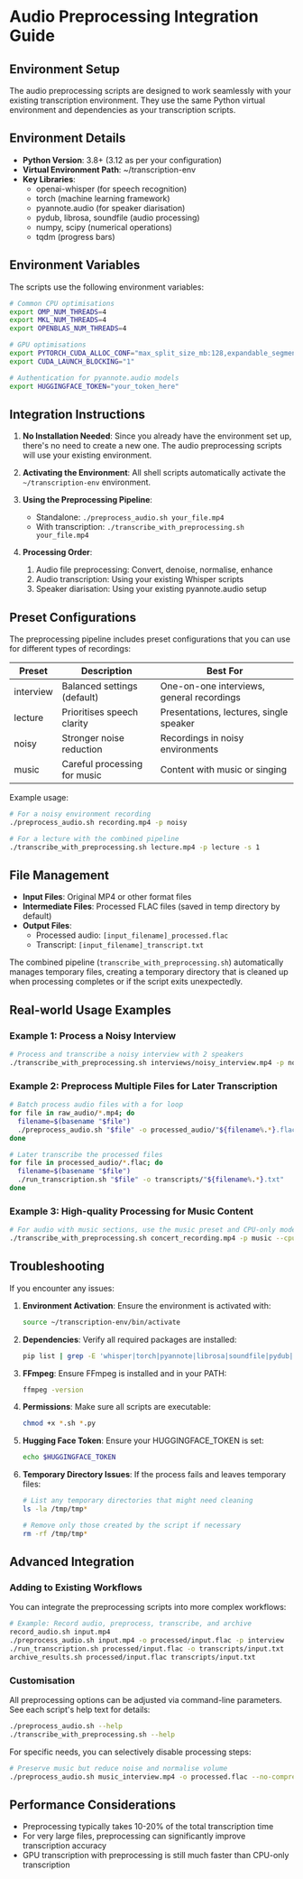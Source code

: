 # Audio Preprocessing Integration Guide

## Environment Setup

The audio preprocessing scripts are designed to work seamlessly with your existing transcription environment. They use the same Python virtual environment and dependencies as your transcription scripts.

## Environment Details

- **Python Version**: 3.8+ (3.12 as per your configuration)
- **Virtual Environment Path**: ~/transcription-env
- **Key Libraries**:
  - openai-whisper (for speech recognition)
  - torch (machine learning framework)
  - pyannote.audio (for speaker diarisation)
  - pydub, librosa, soundfile (audio processing)
  - numpy, scipy (numerical operations)
  - tqdm (progress bars)

## Environment Variables

The scripts use the following environment variables:

```bash
# Common CPU optimisations
export OMP_NUM_THREADS=4
export MKL_NUM_THREADS=4
export OPENBLAS_NUM_THREADS=4

# GPU optimisations
export PYTORCH_CUDA_ALLOC_CONF="max_split_size_mb:128,expandable_segments:True"
export CUDA_LAUNCH_BLOCKING="1"

# Authentication for pyannote.audio models
export HUGGINGFACE_TOKEN="your_token_here"
```

## Integration Instructions

1. **No Installation Needed**: Since you already have the environment set up, there's no need to create a new one. The audio preprocessing scripts will use your existing environment.

2. **Activating the Environment**: All shell scripts automatically activate the `~/transcription-env` environment.

3. **Using the Preprocessing Pipeline**:
   - Standalone: `./preprocess_audio.sh your_file.mp4`
   - With transcription: `./transcribe_with_preprocessing.sh your_file.mp4`

4. **Processing Order**:
   1. Audio file preprocessing: Convert, denoise, normalise, enhance
   2. Audio transcription: Using your existing Whisper scripts
   3. Speaker diarisation: Using your existing pyannote.audio setup

## Preset Configurations

The preprocessing pipeline includes preset configurations that you can use for different types of recordings:

| Preset | Description | Best For |
|--------|-------------|----------|
| interview | Balanced settings (default) | One-on-one interviews, general recordings |
| lecture | Prioritises speech clarity | Presentations, lectures, single speaker |
| noisy | Stronger noise reduction | Recordings in noisy environments |
| music | Careful processing for music | Content with music or singing |

Example usage:
```bash
# For a noisy environment recording
./preprocess_audio.sh recording.mp4 -p noisy

# For a lecture with the combined pipeline
./transcribe_with_preprocessing.sh lecture.mp4 -p lecture -s 1
```

## File Management

- **Input Files**: Original MP4 or other format files
- **Intermediate Files**: Processed FLAC files (saved in temp directory by default)
- **Output Files**: 
  - Processed audio: `[input_filename]_processed.flac`
  - Transcript: `[input_filename]_transcript.txt`

The combined pipeline (`transcribe_with_preprocessing.sh`) automatically manages temporary files, creating a temporary directory that is cleaned up when processing completes or if the script exits unexpectedly.

## Real-world Usage Examples

### Example 1: Process a Noisy Interview

```bash
# Process and transcribe a noisy interview with 2 speakers
./transcribe_with_preprocessing.sh interviews/noisy_interview.mp4 -p noisy -s 2 -o transcripts/interview_clean.txt
```

### Example 2: Preprocess Multiple Files for Later Transcription

```bash
# Batch process audio files with a for loop
for file in raw_audio/*.mp4; do
  filename=$(basename "$file")
  ./preprocess_audio.sh "$file" -o processed_audio/"${filename%.*}.flac" -p interview
done

# Later transcribe the processed files
for file in processed_audio/*.flac; do
  filename=$(basename "$file")
  ./run_transcription.sh "$file" -o transcripts/"${filename%.*}.txt"
done
```

### Example 3: High-quality Processing for Music Content

```bash
# For audio with music sections, use the music preset and CPU-only mode
./transcribe_with_preprocessing.sh concert_recording.mp4 -p music --cpu-only -o transcripts/concert.txt
```

## Troubleshooting

If you encounter any issues:

1. **Environment Activation**: Ensure the environment is activated with:
   ```bash
   source ~/transcription-env/bin/activate
   ```

2. **Dependencies**: Verify all required packages are installed:
   ```bash
   pip list | grep -E 'whisper|torch|pyannote|librosa|soundfile|pydub|numpy|scipy'
   ```

3. **FFmpeg**: Ensure FFmpeg is installed and in your PATH:
   ```bash
   ffmpeg -version
   ```

4. **Permissions**: Make sure all scripts are executable:
   ```bash
   chmod +x *.sh *.py
   ```

5. **Hugging Face Token**: Ensure your HUGGINGFACE_TOKEN is set:
   ```bash
   echo $HUGGINGFACE_TOKEN
   ```

6. **Temporary Directory Issues**: If the process fails and leaves temporary files:
   ```bash
   # List any temporary directories that might need cleaning
   ls -la /tmp/tmp*
   
   # Remove only those created by the script if necessary
   rm -rf /tmp/tmp*
   ```

## Advanced Integration

### Adding to Existing Workflows

You can integrate the preprocessing scripts into more complex workflows:

```bash
# Example: Record audio, preprocess, transcribe, and archive
record_audio.sh input.mp4
./preprocess_audio.sh input.mp4 -o processed/input.flac -p interview
./run_transcription.sh processed/input.flac -o transcripts/input.txt
archive_results.sh processed/input.flac transcripts/input.txt
```

### Customisation

All preprocessing options can be adjusted via command-line parameters. See each script's help text for details:

```bash
./preprocess_audio.sh --help
./transcribe_with_preprocessing.sh --help
```

For specific needs, you can selectively disable processing steps:

```bash
# Preserve music but reduce noise and normalise volume
./preprocess_audio.sh music_interview.mp4 -o processed.flac --no-compression --no-enhance
```

## Performance Considerations

- Preprocessing typically takes 10-20% of the total transcription time
- For very large files, preprocessing can significantly improve transcription accuracy
- GPU transcription with preprocessing is still much faster than CPU-only transcription

